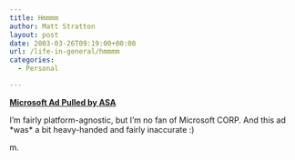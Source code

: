 ```yaml
---
title: Hmmmm
author: Matt Stratton
layout: post
date: 2003-03-26T09:19:00+00:00
url: /life-in-general/hmmmm
categories:
  - Personal

---
```

[**Microsoft Ad Pulled by ASA**][1]

I&#8217;m fairly platform-agnostic, but I&#8217;m no fan of Microsoft CORP. And this ad \*was\* a bit heavy-handed and fairly inaccurate :)

m.

 [1]: http://www.itweb.co.za/sections/business/2003/0303201315.asp?A=SFT&S=Software&T=Section&O=FPSH